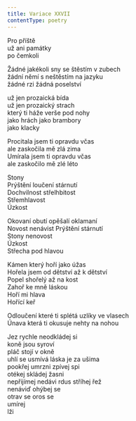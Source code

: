 ```yaml
---
title: Variace XXVII
contentType: poetry
---
```


Pro příště  
už ani památky  
po čemkoli

Žádné jakékoli sny se štěstím v zubech  
žádní němí s neštěstím na jazyku  
žádné rzi žádná poselství

už jen prozaická bída  
už jen prozaický strach  
který ti háže verše pod nohy  
jako hrách jako brambory  
jako klacky

Procitala jsem ti opravdu včas  
ale zaskočila mě zlá zima  
Umírala jsem ti opravdu včas  
ale zaskočilo mě zlé léto

Stony  
Prýštění loučení stárnutí  
Dochvilnost střelhbitost  
Střemhlavost  
Úzkost

Okovaní obutí opěšalí oklamaní  
Novost nenávist Prýštění stárnutí  
Stony nenovost  
Úzkost  
Střecha pod hlavou

Kámen který hoří jako úžas  
Hořela jsem od dětství až k dětství  
Popel shořelý až na kost  
Zahoř ke mně láskou  
Hoří mi hlava  
Hořící keř

Odloučení které ti splétá uzlíky ve vlasech  
Únava která ti okusuje nehty na nohou

Jez rychle neodkládej si  
koně jsou syroví  
pláč stojí v okně  
uhlí se usmívá láska je za ušima  
pookřej umrzni zpívej spi  
otékej skládej žasni  
nepřijímej nedávi rdus stříhej řež  
nenáviď ohýbej se  
otrav se oros se  
umírej  
lži

